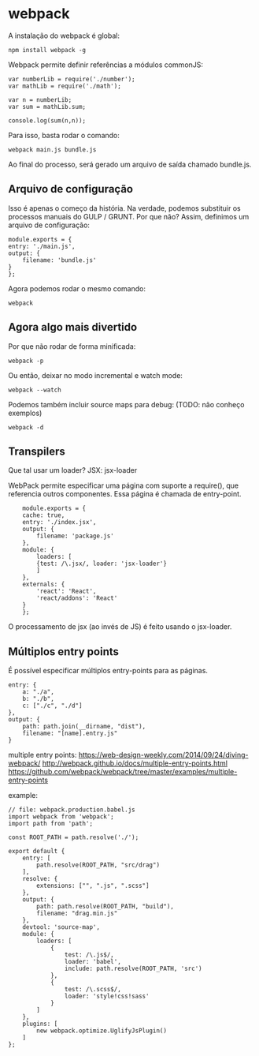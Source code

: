 webpack
=======

A instalação do webpack é global:

    npm install webpack -g

Webpack permite definir referências a módulos commonJS:

    var numberLib = require('./number');
    var mathLib = require('./math');

    var n = numberLib;
    var sum = mathLib.sum;

    console.log(sum(n,n));

Para isso, basta rodar o comando:

    webpack main.js bundle.js

Ao final do processo, será gerado um arquivo de saída chamado bundle.js.



## Arquivo de configuração

Isso é apenas o começo da história. Na verdade, podemos substituir os processos
manuais do GULP / GRUNT. Por que não? Assim, definimos um arquivo de configuração:

    module.exports = {
    entry: './main.js',
    output: {
        filename: 'bundle.js'       
    }
    };

Agora podemos rodar o mesmo comando: 

    webpack


## Agora algo mais divertido

Por que não rodar de forma minificada:

    webpack -p
    
Ou então, deixar no modo incremental e watch mode:

    webpack --watch
    
Podemos também incluir source maps para debug: (TODO: não conheço exemplos)

    webpack -d
    
    
## Transpilers

Que tal usar um loader? JSX: jsx-loader


    

WebPack permite especificar uma página com suporte a require(), que referencia
outros componentes. Essa página é chamada de entry-point. 

        module.exports = {
        cache: true,
        entry: './index.jsx',
        output: {
            filename: 'package.js'
        },
        module: {
            loaders: [
            {test: /\.jsx/, loader: 'jsx-loader'}
            ]
        },
        externals: {
            'react': 'React',
            'react/addons': 'React'
        }
        };

O processamento de jsx (ao invés de JS) é feito usando o jsx-loader. 

## Múltiplos entry points

É possível especificar múltiplos entry-points para as páginas.

    entry: {
        a: "./a",
        b: "./b",
        c: ["./c", "./d"]
    },
    output: {
        path: path.join(__dirname, "dist"),
        filename: "[name].entry.js"
    }



multiple entry points:
https://web-design-weekly.com/2014/09/24/diving-webpack/
http://webpack.github.io/docs/multiple-entry-points.html
https://github.com/webpack/webpack/tree/master/examples/multiple-entry-points



example:

    // file: webpack.production.babel.js
    import webpack from 'webpack';
    import path from 'path';

    const ROOT_PATH = path.resolve('./');

    export default {
        entry: [
            path.resolve(ROOT_PATH, "src/drag")
        ],
        resolve: {
            extensions: ["", ".js", ".scss"]
        },
        output: {
            path: path.resolve(ROOT_PATH, "build"),
            filename: "drag.min.js"
        },
        devtool: 'source-map',
        module: {
            loaders: [
                {
                    test: /\.js$/,
                    loader: 'babel',
                    include: path.resolve(ROOT_PATH, 'src')
                },
                {
                    test: /\.scss$/,
                    loader: 'style!css!sass'
                }
            ]
        },
        plugins: [
            new webpack.optimize.UglifyJsPlugin()
        ]
    };